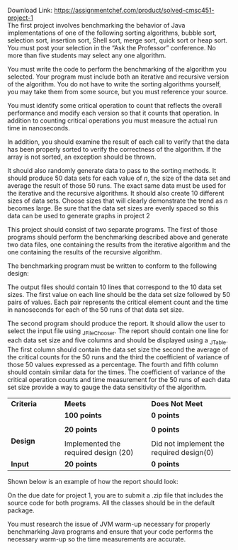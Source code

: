 Download Link: https://assignmentchef.com/product/solved-cmsc451-project-1
<br>
The first project involves benchmarking the behavior of Java implementations of one of the following sorting algorithms, bubble sort, selection sort, insertion sort, Shell sort, merge sort, quick sort or heap sort. You must post your selection in the “Ask the Professor” conference. No more than five students may select any one algorithm.

You must write the code to perform the benchmarking of the algorithm you selected. Your program must include both an iterative and recursive version of the algorithm. You do not have to write the sorting algorithms yourself, you may take them from some source, but you must reference your source.

You must identify some critical operation to count that reflects the overall performance and modify each version so that it counts that operation. In addition to counting critical operations you must measure the actual run time in nanoseconds.

In addition, you should examine the result of each call to verify that the data has been properly sorted to verify the correctness of the algorithm. If the array is not sorted, an exception should be thrown.

It should also randomly generate data to pass to the sorting methods. It should produce 50 data sets for each value of <em>n</em>, the size of the data set and average the result of those 50 runs. The exact same data must be used for the iterative and the recursive algorithms. It should also create 10 different sizes of data sets. Choose sizes that will clearly demonstrate the trend as <em>n</em> becomes large. Be sure that the data set sizes are evenly spaced so this data can be used to generate graphs in project 2

This project should consist of two separate programs. The first of those programs should perform the benchmarking described above and generate two data files, one containing the results from the iterative algorithm and the one containing the results of the recursive algorithm.

The benchmarking program must be written to conform to the following design:

The output files should contain 10 lines that correspond to the 10 data set sizes. The first value on each line should be the data set size followed by 50 pairs of values. Each pair represents the critical element count and the time in nanoseconds for each of the 50 runs of that data set size.

The second program should produce the report. It should allow the user to select the input file using <sub>JFileChooser</sub>. The report should contain one line for each data set size and five columns and should be displayed using a <sub>JTable</sub>. The first column should contain the data set size the second the average of the critical counts for the 50 runs and the third the coefficient of variance of those 50 values expressed as a percentage. The fourth and fifth column should contain similar data for the times. The coefficient of variance of the critical operation counts and time measurement for the 50 runs of each data set size provide a way to gauge the data sensitivity of the algorithm.

<table width="647">

 <tbody>

  <tr>

   <td width="145"><strong>Criteria </strong></td>

   <td width="251"><strong>Meets </strong></td>

   <td width="251"><strong>Does Not Meet </strong></td>

  </tr>

  <tr>

   <td width="145"> </td>

   <td width="251"><strong>100 points </strong></td>

   <td width="251"><strong>0 points </strong></td>

  </tr>

  <tr>

   <td width="145"> </td>

   <td width="251"> </td>

   <td width="251"> </td>

  </tr>

  <tr>

   <td rowspan="3" width="145"><strong>Design </strong></td>

   <td width="251"><strong>20 points </strong></td>

   <td width="251"><strong>0 points </strong></td>

  </tr>

  <tr>

   <td width="251"> </td>

   <td width="251"> </td>

  </tr>

  <tr>

   <td width="251">Implemented the required design (20)</td>

   <td width="251">Did not implement the required design(0)</td>

  </tr>

  <tr>

   <td width="145"><strong>Input </strong></td>

   <td width="251"><strong>20 points </strong></td>

   <td width="251"><strong>0 points </strong></td>

  </tr>

 </tbody>

</table>

Shown below is an example of how the report should look:




On the due date for project 1, you are to submit a .zip file that includes the source code for both programs. All the classes should be in the default package.

You must research the issue of JVM warm-up necessary for properly benchmarking Java programs and ensure that your code performs the necessary warm-up so the time measurements are accurate.